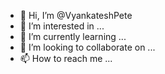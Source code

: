 - 👋 Hi, I’m @VyankateshPete
- 👀 I’m interested in ...
- 🌱 I’m currently learning ...
- 💞️ I’m looking to collaborate on ...
- 📫 How to reach me ...

<!---
VyankateshPete/VyankateshPete is a ✨ special ✨ repository because its `README.md` (this file) appears on your GitHub profile.
You can click the Preview link to take a look at your changes.
--->
